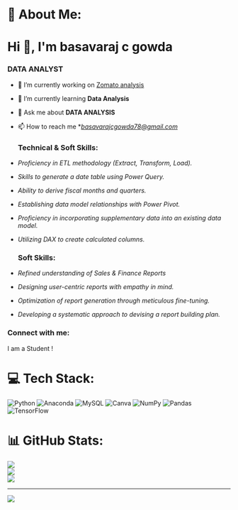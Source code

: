 # 💫 About Me:
<h1 align="LEFT">Hi 👋, I'm basavaraj c gowda</h1>
<h3 align="LEFT">DATA ANALYST</h3>

- 🔭 I’m currently working on [Zomato analysis](https://github.com/basavarajgowda78/Zomato-Analysis)

- 🌱 I’m currently learning **Data Analysis**

- 💬 Ask me about **DATA ANALYSIS**

- 📫 How to reach me **basavarajcgowda78@gmail.com*
  <h3 align="left">Technical & Soft Skills: </h3>
- *Proficiency in ETL methodology (Extract, Transform, Load).*
 
- *Skills to generate a date table using Power Query.*

- *Ability to derive fiscal months and quarters.*
 
- *Establishing data model relationships with Power Pivot.*
 
- *Proficiency in incorporating supplementary data into an existing data model.*
 
- *Utilizing DAX to create calculated columns.*
   <h3 align="left">Soft Skills: </h3>
- *Refined understanding of Sales & Finance Reports*
  
 - *Designing user-centric reports with empathy in mind.*
 
 - *Optimization of report generation through meticulous fine-tuning.*
 
 - *Developing a systematic approach to devising a report building plan.*

<h3 align="left">Connect with me:</h3>
<p align="left">
I am a Student !

# 💻 Tech Stack:
![Python](https://img.shields.io/badge/python-3670A0?style=plastic&logo=python&logoColor=ffdd54) ![Anaconda](https://img.shields.io/badge/Anaconda-%2344A833.svg?style=plastic&logo=anaconda&logoColor=white) ![MySQL](https://img.shields.io/badge/mysql-4479A1.svg?style=plastic&logo=mysql&logoColor=white) ![Canva](https://img.shields.io/badge/Canva-%2300C4CC.svg?style=plastic&logo=Canva&logoColor=white) ![NumPy](https://img.shields.io/badge/numpy-%23013243.svg?style=plastic&logo=numpy&logoColor=white) ![Pandas](https://img.shields.io/badge/pandas-%23150458.svg?style=plastic&logo=pandas&logoColor=white) ![TensorFlow](https://img.shields.io/badge/TensorFlow-%23FF6F00.svg?style=plastic&logo=TensorFlow&logoColor=white)
# 📊 GitHub Stats:
![](https://github-readme-stats.vercel.app/api?username=basavarajgowda78&theme=blue-green&hide_border=false&include_all_commits=false&count_private=false)<br/>
![](https://github-readme-streak-stats.herokuapp.com/?user=basavarajgowda78&theme=blue-green&hide_border=false)<br/>
![](https://github-readme-stats.vercel.app/api/top-langs/?username=basavarajgowda78&theme=blue-green&hide_border=false&include_all_commits=false&count_private=false&layout=compact)

---
[![](https://visitcount.itsvg.in/api?id=basavarajgowda7&icon=0&color=0)](https://visitcount.itsvg.in)

<!--
**basavarajgowda78/basavarajgowda78** is a ✨ _special_ ✨ repository because its `README.md` (this file) appears on your GitHub profile.

Here are some ideas to get you started:

- 🔭 I’m currently working on ...
- 🌱 I’m currently learning ...
- 👯 I’m looking to collaborate on ...
- 🤔 I’m looking for help with ...
- 💬 Ask me about ...
- 📫 How to reach me: ...
- 😄 Pronouns: ...
- ⚡ Fun fact: ...
-->
